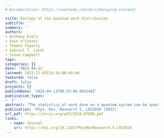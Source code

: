 ```yaml
---
# Documentation: https://wowchemy.com/docs/managing-content/

title: Entropy of the quantum work distribution
subtitle: ''
summary: ''
authors:
- Anthony Kiely 
- Eoin O'Connor
- Thomás Fogarty
- Gabriel T. Landi
- Steve Campbell
tags:
categories: []
date: '2023-04-11'
lastmod: 2022-12-03T19:33:00-05:00
featured: false
draft: false
projects: []
publishDate: '2023-04-11T00:33:00.091248Z'
publication_types:
- '2'
abstract: "The statistics of work done on a quantum system can be quantified by the two-point measurement scheme. We show how the Shannon entropy of the work distribution admits a general upper bound depending on the initial diagonal entropy, and a purely quantum term associated to the relative entropy of coherence. We demonstrate that this approach captures strong signatures of the underlying physics in a diverse range of settings. In particular, we carry out a detailed study of the Aubry-André-Harper model and show that the entropy of the work distribution conveys very clearly the physics of the localization transition, which is not apparent from the statistical moments."
publication: 'Phys. Rev. Research 5, L022010 (2023)'
url_pdf: https://arxiv.org/pdf/2210.07896.pdf
links:
  - name: Journal
    url: https://doi.org/10.1103/PhysRevResearch.5.L022010
---
```

